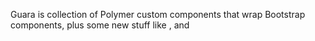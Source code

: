 Guara is collection of Polymer custom components that wrap Bootstrap components, plus some new stuff like <g-table>, <g-excel> and <g-remote-file>
